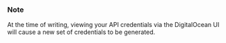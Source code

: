 


### Note

At the time of writing, viewing your API credentials via the DigitalOcean UI will cause a new set of credentials to be generated.



